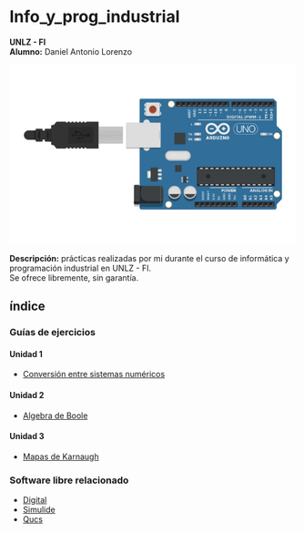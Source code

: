 # Info_y_prog_industrial
__UNLZ - FI__   
__Alumno:__ Daniel Antonio Lorenzo 

![t725.png](img/t725.png)

__Descripción:__ prácticas realizadas por mi durante el curso de informática y programación industrial en UNLZ - FI.   
Se ofrece libremente, sin garantía.

## índice

### Guías de ejercicios
#### Unidad 1      
* [Conversión entre sistemas numéricos](https://nbviewer.jupyter.org/github/daniel-lorenzo/Info_y_prog_industrial/blob/main/Guia_1.ipynb)
#### Unidad 2      
* [Algebra de Boole](https://nbviewer.jupyter.org/github/daniel-lorenzo/Info_y_prog_industrial/blob/main/Guia_2.ipynb)
#### Unidad 3       
* [Mapas de Karnaugh](https://nbviewer.jupyter.org/github/daniel-lorenzo/Info_y_prog_industrial/blob/main/Guia_3.ipynb)

### Software libre relacionado

* [Digital](https://github.com/hneemann/Digital)
* [Simulide](https://www.simulide.com)
* [Qucs](http://qucs.sourceforge.net/)